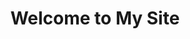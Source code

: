 ---
title: "Welcome to My Site"
paragraph: "This is the paragraph you want to edit with Decap CMS."
---